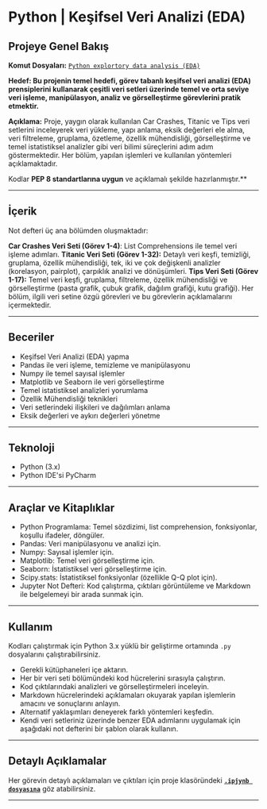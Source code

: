 # Python | Keşifsel Veri Analizi (EDA)
## Projeye Genel Bakış

**Komut Dosyaları:** [`Python explortory data analysis (EDA)`](https://github.com/gulizsamgar/PYTHON-Exploratory-Data-Analysis-EDA-/tree/7fd08bbe35463160fb8912489da992ef9584b7c2/Scripts)

**Hedef: Bu projenin temel hedefi, görev tabanlı keşifsel veri analizi (EDA) prensiplerini kullanarak çeşitli veri setleri üzerinde temel ve orta seviye veri işleme, manipülasyon, analiz ve görselleştirme görevlerini pratik etmektir.**

**Açıklama:** Proje, yaygın olarak kullanılan Car Crashes, Titanic ve Tips veri setlerini inceleyerek veri yükleme, yapı anlama, eksik değerleri ele alma, veri filtreleme, gruplama, özetleme, özellik mühendisliği, görselleştirme ve temel istatistiksel analizler gibi veri bilimi süreçlerini adım adım göstermektedir. Her bölüm, yapılan işlemleri ve kullanılan yöntemleri açıklamaktadır.

Kodlar **PEP 8 standartlarına uygun** ve açıklamalı şekilde hazırlanmıştır.**

---

## İçerik

Not defteri üç ana bölümden oluşmaktadır:

**Car Crashes Veri Seti (Görev 1-4)**: List Comprehensions ile temel veri işleme adımları.
**Titanic Veri Seti (Görev 1-32):** Detaylı veri keşfi, temizliği, gruplama, özellik mühendisliği, tek, iki ve çok değişkenli analizler (korelasyon, pairplot), çarpıklık analizi ve dönüşümleri.
**Tips Veri Seti (Görev 1-17):** Temel veri keşfi, gruplama, filtreleme, özellik mühendisliği ve görselleştirme (pasta grafik, çubuk grafik, dağılım grafiği, kutu grafiği).
Her bölüm, ilgili veri setine özgü görevleri ve bu görevlerin açıklamalarını içermektedir.

---

## Beceriler
- Keşifsel Veri Analizi (EDA) yapma
- Pandas ile veri işleme, temizleme ve manipülasyonu
- Numpy ile temel sayısal işlemler
- Matplotlib ve Seaborn ile veri görselleştirme
- Temel istatistiksel analizleri yorumlama
- Özellik Mühendisliği teknikleri
- Veri setlerindeki ilişkileri ve dağılımları anlama
- Eksik değerleri ve aykırı değerleri yönetme

---

## Teknoloji
- Python (3.x)
- Python IDE'si PyCharm

---

## Araçlar ve Kitaplıklar
- Python Programlama: Temel sözdizimi, list comprehension, fonksiyonlar, koşullu ifadeler, döngüler.
- Pandas: Veri manipülasyonu ve analizi için.
- Numpy: Sayısal işlemler için.
- Matplotlib: Temel veri görselleştirme için.
- Seaborn: İstatistiksel veri görselleştirme için.
- Scipy.stats: İstatistiksel fonksiyonlar (özellikle Q-Q plot için).
- Jupyter Not Defteri: Kod çalıştırma, çıktıları görüntüleme ve Markdown ile belgelemeyi bir arada sunmak için. 

---

## Kullanım
Kodları çalıştırmak için Python 3.x yüklü bir geliştirme ortamında `.py` dosyalarını çalıştırabilirsiniz.

- Gerekli kütüphaneleri içe aktarın.
- Her bir veri seti bölümündeki kod hücrelerini sırasıyla çalıştırın.
- Kod çıktılarındaki analizleri ve görselleştirmeleri inceleyin.
- Markdown hücrelerindeki açıklamaları okuyarak yapılan işlemlerin amacını ve sonuçlarını anlayın.
- Alternatif yaklaşımları deneyerek farklı yöntemleri keşfedin.
- Kendi veri setleriniz üzerinde benzer EDA adımlarını uygulamak için aşağıdaki not defterini bir şablon olarak kullanın.

---

## Detaylı Açıklamalar
Her görevin detaylı açıklamaları ve çıktıları için proje klasöründeki **[`.ipjynb dosyasına`]((https://github.com/gulizsamgar/PYTHON-Exploratory-Data-Analysis-EDA-/blob/04ea6692dd65f2c65794def2e0e3e914ffe6521a/Python_exploratory_data_analysis_(EDA).ipynb))** göz atabilirsiniz.

---
